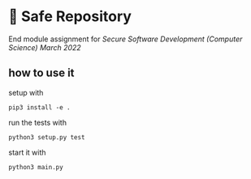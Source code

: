 # 🔐 Safe Repository

End module assignment for *Secure Software Development (Computer Science) March 2022*

## how to use it

setup with

```
pip3 install -e .
```

run the tests with

```
python3 setup.py test
```

start it with

```
python3 main.py
```

